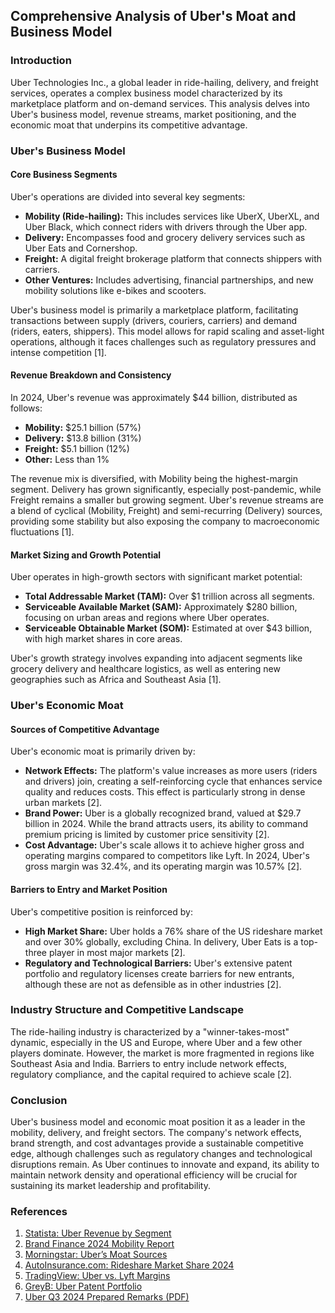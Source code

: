## Comprehensive Analysis of Uber's Moat and Business Model

### Introduction
Uber Technologies Inc., a global leader in ride-hailing, delivery, and freight services, operates a complex business model characterized by its marketplace platform and on-demand services. This analysis delves into Uber's business model, revenue streams, market positioning, and the economic moat that underpins its competitive advantage.

### Uber's Business Model

#### Core Business Segments
Uber's operations are divided into several key segments:
- **Mobility (Ride-hailing):** This includes services like UberX, UberXL, and Uber Black, which connect riders with drivers through the Uber app.
- **Delivery:** Encompasses food and grocery delivery services such as Uber Eats and Cornershop.
- **Freight:** A digital freight brokerage platform that connects shippers with carriers.
- **Other Ventures:** Includes advertising, financial partnerships, and new mobility solutions like e-bikes and scooters.

Uber's business model is primarily a marketplace platform, facilitating transactions between supply (drivers, couriers, carriers) and demand (riders, eaters, shippers). This model allows for rapid scaling and asset-light operations, although it faces challenges such as regulatory pressures and intense competition [1].

#### Revenue Breakdown and Consistency
In 2024, Uber's revenue was approximately $44 billion, distributed as follows:
- **Mobility:** $25.1 billion (57%)
- **Delivery:** $13.8 billion (31%)
- **Freight:** $5.1 billion (12%)
- **Other:** Less than 1%

The revenue mix is diversified, with Mobility being the highest-margin segment. Delivery has grown significantly, especially post-pandemic, while Freight remains a smaller but growing segment. Uber's revenue streams are a blend of cyclical (Mobility, Freight) and semi-recurring (Delivery) sources, providing some stability but also exposing the company to macroeconomic fluctuations [1].

#### Market Sizing and Growth Potential
Uber operates in high-growth sectors with significant market potential:
- **Total Addressable Market (TAM):** Over $1 trillion across all segments.
- **Serviceable Available Market (SAM):** Approximately $280 billion, focusing on urban areas and regions where Uber operates.
- **Serviceable Obtainable Market (SOM):** Estimated at over $43 billion, with high market shares in core areas.

Uber's growth strategy involves expanding into adjacent segments like grocery delivery and healthcare logistics, as well as entering new geographies such as Africa and Southeast Asia [1].

### Uber's Economic Moat

#### Sources of Competitive Advantage
Uber's economic moat is primarily driven by:
- **Network Effects:** The platform's value increases as more users (riders and drivers) join, creating a self-reinforcing cycle that enhances service quality and reduces costs. This effect is particularly strong in dense urban markets [2].
- **Brand Power:** Uber is a globally recognized brand, valued at $29.7 billion in 2024. While the brand attracts users, its ability to command premium pricing is limited by customer price sensitivity [2].
- **Cost Advantage:** Uber's scale allows it to achieve higher gross and operating margins compared to competitors like Lyft. In 2024, Uber's gross margin was 32.4%, and its operating margin was 10.57% [2].

#### Barriers to Entry and Market Position
Uber's competitive position is reinforced by:
- **High Market Share:** Uber holds a 76% share of the US rideshare market and over 30% globally, excluding China. In delivery, Uber Eats is a top-three player in most major markets [2].
- **Regulatory and Technological Barriers:** Uber's extensive patent portfolio and regulatory licenses create barriers for new entrants, although these are not as defensible as in other industries [2].

### Industry Structure and Competitive Landscape
The ride-hailing industry is characterized by a "winner-takes-most" dynamic, especially in the US and Europe, where Uber and a few other players dominate. However, the market is more fragmented in regions like Southeast Asia and India. Barriers to entry include network effects, regulatory compliance, and the capital required to achieve scale [2].

### Conclusion
Uber's business model and economic moat position it as a leader in the mobility, delivery, and freight sectors. The company's network effects, brand strength, and cost advantages provide a sustainable competitive edge, although challenges such as regulatory changes and technological disruptions remain. As Uber continues to innovate and expand, its ability to maintain network density and operational efficiency will be crucial for sustaining its market leadership and profitability.

### References
1. [Statista: Uber Revenue by Segment](https://www.statista.com/statistics/1173919/uber-global-net-revenue-segment/)
2. [Brand Finance 2024 Mobility Report](https://brandfinance.com/press-releases/uber-reinforces-dominance-amongst-mobility-brands)
3. [Morningstar: Uber’s Moat Sources](https://www.morningstar.com/company-reports/1065982-ubers-moat-sources-not-running-out-of-fuel)
4. [AutoInsurance.com: Rideshare Market Share 2024](https://www.autoinsurance.com/research/rideshare-statistics/)
5. [TradingView: Uber vs. Lyft Margins](https://www.tradingview.com/news/stocknews:3691075fa094b:0-comparing-2024-growth-in-uber-uber-vs-lyft-lyft/)
6. [GreyB: Uber Patent Portfolio](https://insights.greyb.com/uber-technologies-patents/)
7. [Uber Q3 2024 Prepared Remarks (PDF)](https://s23.q4cdn.com/407969754/files/doc_financials/2024/q3/Uber-Q3-24-Prepared-Remarks.pdf)